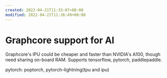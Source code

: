 ```yaml
---
created: 2022-04-21T11:33:07+08:00
modified: 2022-04-21T11:36:49+08:00
---
```


# Graphcore support for AI

Graphcore's IPU could be cheaper and faster than NVIDIA's A100, though need sharing on-board RAM.
Supports tensorflow, pytorch, paddlepaddle.

pytorch: poptorch, pytorch-lightning(tpu and ipu)
